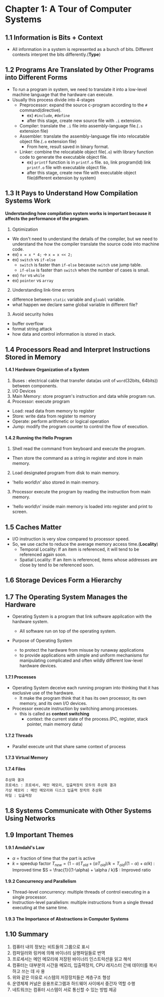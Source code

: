 # Chapter 1:  A Tour of Computer Systems

## 1.1 Information is Bits + Context
- All information in a system is represented as a bunch of bits. Different contexts interpret the bits differently.(**Type**)

## 1.2 Programs Are Translated by Other Programs into Different Forms
- To run a program in system, we need to translate it into a low-level machine language that the hardware can execute.
- Usually this process divide into 4-stages
  - Preprocessor: expand the source c-program according to the `#` command(directive).
    - ex) `#include`, `#define`
    - after this stage, create new source file with `.i` extension.
  - Compiler: translate the `.i` file into assembly-language file.(`.s` extension file)
  - Assembler: translate the assembly-language file into relocatable object file.(`.o` extension file)
    - From here, result saved in binary format.
  - Linker: combine the relocatable object file(`.o`) with library function code to generate the executable object file.
    - ex) `printf` function is in `printf.o` file. so, link program(ld) link `printf.o` file with executable object file.
    - after this stage, create new file with executable object file(different extension by system)

## 1.3 It Pays to Understand How Compilation Systems Work

#### Understanding how compilation system works is important because it affects the performance of the program.

1. Optimization
  - We don't need to understand the details of the compiler, but we need to understand the how the compiler translate the source code into machine code.
  - ex) `x = x * 4;` -> `x = x << 2;`
  - ex) `switch` vs `if-else`
    - `switch` is faster than `if-else` because `switch` use jump table.
    - `if-else` is faster than `switch` when the number of cases is small.
  - ex) `for` vs `while`
  - ex) `pointer` vs `array`

2. Understanding link-time errors
  - difference between `static` variable and `gloabl` variable.
  - what happen we declare same global variable in different file?

3. Avoid security holes
  - buffer overflow
  - format string attack
  - how data and control information is stored in stack.

## 1.4 Processors Read and Interpret Instructions Stored in Memory

#### 1.4.1 Hardware Organization of a System
1. Buses : electrical cable that transfer data(as unit of `word`(32bits, 64bits)) between components.
2. I/O Devices
3. Main Memory: store program's instruction and data while program run.
4. Processor: execute program
  - Load: read data from memory to register
  - Store: write data from register to memory
  - Operate: perform arithmetic or logical operation
  - Jump: modify the program counter to control the flow of execution.

#### 1.4.2 Running the Hello Program
1. Shell read the command from keyboard and execute the program.
  - Then store the command as a string in register and store in main memory.
2. Load designated program from disk to main memory.
  - 'hello world\n' also stored in main memory.
3. Processor execute the program by reading the instruction from main memory.
  - 'hello world\n' inside main memory is loaded into register and print to screen.

## 1.5 Caches Matter
- I/O instruction is very slow compared to processor speed.
- So, we use cache to reduce the average memory access time.(**Locality**)
  - Temporal Locality: If an item is referenced, it will tend to be referenced again soon.
  - Spatial Locality: If an item is referenced, items whose addresses are close by tend to be referenced soon.

## 1.6 Storage Devices Form a Hierarchy

## 1.7 The Operating System Manages the Hardware
- Operating System is a program that link software appilcation with the hardware system.
  - All software run on top of the operating system.

- Purpose of Operating System
  - to protect the hardware from misuse by runaway applications
  - to provide applications with simple and uniform mechanisms for manipulating complicated and often wildly different low-level hardware devices.

#### 1.7.1 Processes
- Operating System deceive each running program into thinking that it has exclusive use of the hardware.
  - It make the program think that it has its own processor, its own memory, and its own I/O devices.
- Processor execute instruction by switching among processes.
  - this is called as **context switching**
    - context: the current state of the process.(PC, register, stack pointer, main memory data)

#### 1.7.2 Threads
- Parallel execute unit that share same context of process

#### 1.7.3 Virtual Memory

#### 1.7.4 Files

    추상화 결과
    프로세스 : 프로세서, 메인 메모리, 입출력장치 모두의 추상화 결과
    가상 메모리 : 메인 메모리와 디스크 입출력 장치의 추상화
    파일 : 입출력장

## 1.8 Systems Communicate with Other Systems Using Networks

## 1.9 Important Themes

#### 1.9.1 Amdahl's Law
- $\alpha$ = fraction of time that the part is active
- $k$ = speedup factor
$T_{new } = (1-\alpha)T_{old} + (\alpha T_{old})/k = T_{old}((1-\alpha) + \alpha / k)$ : Improved time
$S = \frac{1}{(1-\alpha) + \alpha / k}$ : Improved ratio

#### 1.9.2 Concurrency and Parallelism
- Thread-level concurrency: multiple threads of control executing in a single processor.
- Instruction-level parallelism: multiple instructions from a single thread executing at the same time.

#### 1.9.3 The Importance of Abstractions in Computer Systems

## 1.10 Summary
1. 컴퓨터 내의 정보는 비트들의 그룹으로 표시
2. 컴파일러와 링커에 의해 바이너리 실행파일들로 번역
3. 프로세서는 메인 메모리에 저장된 바이너리 인스트럭션을 읽고 해석
4. 컴퓨터는 대부분의 시간을 메모리, 입출력장치, CPU 레지스터 간에 데이터를 복사하고 쓰는 데 사
용
5. 위와 같은 이유로 시스템의 저장장치들은 계층구조 형성
6. 운영체제 커널은 응용프로그램과 하드웨어 사이에서 중간자 역할 수행
7. 네트워크는 컴퓨터 시스템이 서로 통신할 수 있는 방법 제공